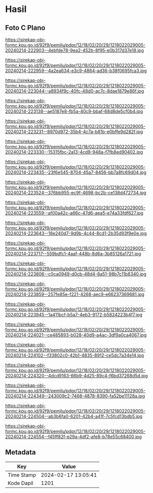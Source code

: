 # Hasil

## Foto C Plano

https://sirekap-obj-formc.kpu.go.id/92f9/pemilu/pdpr/12/18/02/20/29/1218022029005-20240214-222903--4ebfde78-9ea2-452b-8f95-e0b317d37e18.jpg

https://sirekap-obj-formc.kpu.go.id/92f9/pemilu/pdpr/12/18/02/20/29/1218022029005-20240214-222959--4a2ea634-e3c9-4864-ad36-b38f0695fca3.jpg

https://sirekap-obj-formc.kpu.go.id/92f9/pemilu/pdpr/12/18/02/20/29/1218022029005-20240214-223044--a8934f9c-40fc-48d0-ac7c-8dae1879e86f.jpg

https://sirekap-obj-formc.kpu.go.id/92f9/pemilu/pdpr/12/18/02/20/29/1218022029005-20240214-223138--ae5187e8-fb5a-40c9-bbaf-68d8de5cf0b4.jpg

https://sirekap-obj-formc.kpu.go.id/92f9/pemilu/pdpr/12/18/02/20/29/1218022029005-20240214-223231--8970d972-35b4-4c7a-b81b-e0bffe9d282f.jpg

https://sirekap-obj-formc.kpu.go.id/92f9/pemilu/pdpr/12/18/02/20/29/1218022029005-20240214-223330--15315fbc-2a13-4cd8-948a-f7fb8ed90402.jpg

https://sirekap-obj-formc.kpu.go.id/92f9/pemilu/pdpr/12/18/02/20/29/1218022029005-20240214-223435--23f6e545-8704-45a7-8456-bb7a8fc69d04.jpg

https://sirekap-obj-formc.kpu.go.id/92f9/pemilu/pdpr/12/18/02/20/29/1218022029005-20240214-223524--376bb955-ec9f-4698-bc2b-ce138d472734.jpg

https://sirekap-obj-formc.kpu.go.id/92f9/pemilu/pdpr/12/18/02/20/29/1218022029005-20240214-223559--af00a42c-a66c-47d6-aea5-e74a33fdf627.jpg

https://sirekap-obj-formc.kpu.go.id/92f9/pemilu/pdpr/12/18/02/20/29/1218022029005-20240214-223643--18e240d7-9d9b-4c44-8cd1-2b35d93f9e0e.jpg

https://sirekap-obj-formc.kpu.go.id/92f9/pemilu/pdpr/12/18/02/20/29/1218022029005-20240214-223717--559bdfc1-4aaf-448b-8d6a-3b85126a1721.jpg

https://sirekap-obj-formc.kpu.go.id/92f9/pemilu/pdpr/12/18/02/20/29/1218022029005-20240214-223806--c0ca0949-d0cb-48d4-8a51-98b7c11b8340.jpg

https://sirekap-obj-formc.kpu.go.id/92f9/pemilu/pdpr/12/18/02/20/29/1218022029005-20240214-223859--257fe85e-f221-4268-aec9-e66237369681.jpg

https://sirekap-obj-formc.kpu.go.id/92f9/pemilu/pdpr/12/18/02/20/29/1218022029005-20240214-223945--1a411bcf-b5a7-4eb3-9172-b5824223b4f7.jpg

https://sirekap-obj-formc.kpu.go.id/92f9/pemilu/pdpr/12/18/02/20/29/1218022029005-20240214-224021--ce485893-b028-40d9-a4ac-3df9a0ca4067.jpg

https://sirekap-obj-formc.kpu.go.id/92f9/pemilu/pdpr/12/18/02/20/29/1218022029005-20240214-224102--f33802c0-42b1-4835-8912-ce5dc7a34e14.jpg

https://sirekap-obj-formc.kpu.go.id/92f9/pemilu/pdpr/12/18/02/20/29/1218022029005-20240214-224320--4dcd9163-66b9-4d25-89c4-f6bd37268d5d.jpg

https://sirekap-obj-formc.kpu.go.id/92f9/pemilu/pdpr/12/18/02/20/29/1218022029005-20240214-224349--243009c2-7468-4878-8390-fa52be11128a.jpg

https://sirekap-obj-formc.kpu.go.id/92f9/pemilu/pdpr/12/18/02/20/29/1218022029005-20240214-224504--ab3b6fa0-6201-42b4-a41f-7c5fcd13bdb5.jpg

https://sirekap-obj-formc.kpu.go.id/92f9/pemilu/pdpr/12/18/02/20/29/1218022029005-20240214-224554--f45ff82f-e29a-4df2-afe8-b78e55c68400.jpg


## Metadata

| Key        | Value               |
| ---------- | ------------------- |
| Time Stamp | 2024-02-17 13:05:41 |
| Kode Dapil | 1201                |



